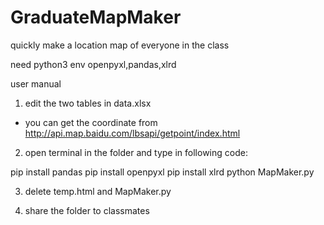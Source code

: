 # GraduateMapMaker
quickly make a location map of everyone in the class

need python3 env
 openpyxl,pandas,xlrd

user manual

1. edit the two tables in data.xlsx

* you can get the coordinate from http://api.map.baidu.com/lbsapi/getpoint/index.html

2. open terminal in the folder and type in following code:

pip install pandas
pip install openpyxl
pip install xlrd
python MapMaker.py

3. delete temp.html and MapMaker.py

4. share the folder to classmates
